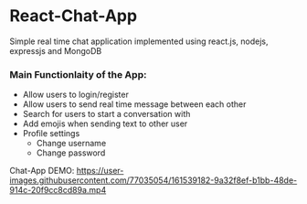 # React-Chat-App

Simple real time chat application implemented using react.js, nodejs, expressjs and MongoDB

### Main Functionlaity of the App:
- Allow users to login/register 
- Allow users to send real time message between each other
- Search for users to start a conversation with
- Add emojis when sending text to other user
- Profile settings
  - Change username
  - Change password

Chat-App DEMO:
https://user-images.githubusercontent.com/77035054/161539182-9a32f8ef-b1bb-48de-914c-20f9cc8cd89a.mp4

